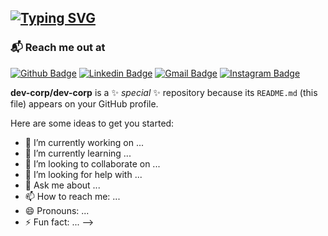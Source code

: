  ## [![Typing SVG](https://readme-typing-svg.herokuapp.com/?lines=Hello,+There!+👋;This+is+Dev+Garg....;Nice+to+meet+you!&height=80&width=600&size=40&center=true)](https://git.io/typing-svg)
<!-- <a href="https://app.daily.dev/devgarg"><img src="https://api.daily.dev/devcards/cb6f7984975b4f66a7c062f81ba57bbc.png?r=1vr" width="400" alt="Dev Garg's Dev Card"/></a>
<!-- -->

### 📬 Reach me out at
[![Github Badge](http://img.shields.io/badge/-Github-black?style=flat-square&logo=github&link=https://github.com/dev-corp/)](https://github.com/dev-corp/) 
[![Linkedin Badge](https://img.shields.io/badge/-LinkedIn-blue?style=flat-square&logo=Linkedin&logoColor=white&link=https://www.linkedin.com/in/dev-garg/)](https://www.linkedin.com/in/dev-garg)
[![Gmail Badge](https://img.shields.io/badge/-Gmail-d14836?style=flat-square&logo=Gmail&logoColor=white&link=mailto:devgarg.in)](mailto:hello@devgarg.in)
[![Instagram Badge](https://img.shields.io/badge/Instagram-E4405F?style=flat-square&logo=instagram&logoColor=white&link=https://www.instagram.com/devcorporation/)](https://www.instagram.com/devcorporation/)

**dev-corp/dev-corp** is a ✨ _special_ ✨ repository because its `README.md` (this file) appears on your GitHub profile.

Here are some ideas to get you started:

- 🔭 I’m currently working on ...
- 🌱 I’m currently learning ...
- 👯 I’m looking to collaborate on ...
- 🤔 I’m looking for help with ...
- 💬 Ask me about ...
- 📫 How to reach me: ...
- 😄 Pronouns: ...
- ⚡ Fun fact: ...
-->
